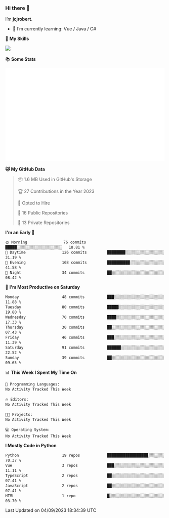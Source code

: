 ### Hi there 👋

I’m **jcjrobert**.

- 🌱 I’m currently learning: Vue / Java / C#

🌟 **My Skills**

![](https://img.shields.io/badge/-Python-3e74a2?style=flat-square&logo=Python&logoColor=fff)

📚 **Some Stats**

![](https://github.com/jcjrobert/github-stats/blob/master/generated/overview.svg)

<!--START_SECTION:waka-->
**🐱 My GitHub Data** 

> 📦 1.6 MB Used in GitHub's Storage 
 > 
> 🏆 27 Contributions in the Year 2023
 > 
> 💼 Opted to Hire
 > 
> 📜 16 Public Repositories 
 > 
> 🔑 13 Private Repositories 
 > 
**I'm an Early 🐤** 

```text
🌞 Morning                76 commits          █████░░░░░░░░░░░░░░░░░░░░   18.81 % 
🌆 Daytime                126 commits         ████████░░░░░░░░░░░░░░░░░   31.19 % 
🌃 Evening                168 commits         ██████████░░░░░░░░░░░░░░░   41.58 % 
🌙 Night                  34 commits          ██░░░░░░░░░░░░░░░░░░░░░░░   08.42 % 
```
📅 **I'm Most Productive on Saturday** 

```text
Monday                   48 commits          ███░░░░░░░░░░░░░░░░░░░░░░   11.88 % 
Tuesday                  80 commits          █████░░░░░░░░░░░░░░░░░░░░   19.80 % 
Wednesday                70 commits          ████░░░░░░░░░░░░░░░░░░░░░   17.33 % 
Thursday                 30 commits          ██░░░░░░░░░░░░░░░░░░░░░░░   07.43 % 
Friday                   46 commits          ███░░░░░░░░░░░░░░░░░░░░░░   11.39 % 
Saturday                 91 commits          ██████░░░░░░░░░░░░░░░░░░░   22.52 % 
Sunday                   39 commits          ██░░░░░░░░░░░░░░░░░░░░░░░   09.65 % 
```


📊 **This Week I Spent My Time On** 

```text
💬 Programming Languages: 
No Activity Tracked This Week

🔥 Editors: 
No Activity Tracked This Week

🐱‍💻 Projects: 
No Activity Tracked This Week

💻 Operating System: 
No Activity Tracked This Week
```

**I Mostly Code in Python** 

```text
Python                   19 repos            ██████████████████░░░░░░░   70.37 % 
Vue                      3 repos             ███░░░░░░░░░░░░░░░░░░░░░░   11.11 % 
TypeScript               2 repos             ██░░░░░░░░░░░░░░░░░░░░░░░   07.41 % 
JavaScript               2 repos             ██░░░░░░░░░░░░░░░░░░░░░░░   07.41 % 
HTML                     1 repo              █░░░░░░░░░░░░░░░░░░░░░░░░   03.70 % 
```




 Last Updated on 04/09/2023 18:34:39 UTC
<!--END_SECTION:waka-->
